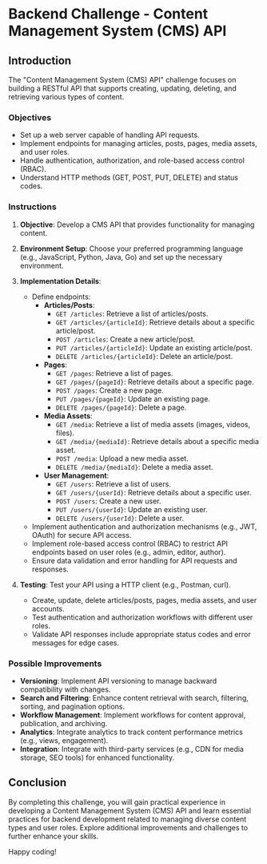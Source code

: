# Backend Challenge - Content Management System (CMS) API

## Introduction

The "Content Management System (CMS) API" challenge focuses on building a RESTful API that supports creating, updating, deleting, and retrieving various types of content.

### Objectives

- Set up a web server capable of handling API requests.
- Implement endpoints for managing articles, posts, pages, media assets, and user roles.
- Handle authentication, authorization, and role-based access control (RBAC).
- Understand HTTP methods (GET, POST, PUT, DELETE) and status codes.

### Instructions

1. **Objective**: Develop a CMS API that provides functionality for managing content.

2. **Environment Setup**: Choose your preferred programming language (e.g., JavaScript, Python, Java, Go) and set up the necessary environment.

3. **Implementation Details**: 
   - Define endpoints:
     - **Articles/Posts**:
       - `GET /articles`: Retrieve a list of articles/posts.
       - `GET /articles/{articleId}`: Retrieve details about a specific article/post.
       - `POST /articles`: Create a new article/post.
       - `PUT /articles/{articleId}`: Update an existing article/post.
       - `DELETE /articles/{articleId}`: Delete an article/post.
     - **Pages**:
       - `GET /pages`: Retrieve a list of pages.
       - `GET /pages/{pageId}`: Retrieve details about a specific page.
       - `POST /pages`: Create a new page.
       - `PUT /pages/{pageId}`: Update an existing page.
       - `DELETE /pages/{pageId}`: Delete a page.
     - **Media Assets**:
       - `GET /media`: Retrieve a list of media assets (images, videos, files).
       - `GET /media/{mediaId}`: Retrieve details about a specific media asset.
       - `POST /media`: Upload a new media asset.
       - `DELETE /media/{mediaId}`: Delete a media asset.
     - **User Management**:
       - `GET /users`: Retrieve a list of users.
       - `GET /users/{userId}`: Retrieve details about a specific user.
       - `POST /users`: Create a new user.
       - `PUT /users/{userId}`: Update an existing user.
       - `DELETE /users/{userId}`: Delete a user.
   - Implement authentication and authorization mechanisms (e.g., JWT, OAuth) for secure API access.
   - Implement role-based access control (RBAC) to restrict API endpoints based on user roles (e.g., admin, editor, author).
   - Ensure data validation and error handling for API requests and responses.

4. **Testing**: Test your API using a HTTP client (e.g., Postman, curl).
   - Create, update, delete articles/posts, pages, media assets, and user accounts.
   - Test authentication and authorization workflows with different user roles.
   - Validate API responses include appropriate status codes and error messages for edge cases.

### Possible Improvements

- **Versioning**: Implement API versioning to manage backward compatibility with changes.
- **Search and Filtering**: Enhance content retrieval with search, filtering, sorting, and pagination options.
- **Workflow Management**: Implement workflows for content approval, publication, and archiving.
- **Analytics**: Integrate analytics to track content performance metrics (e.g., views, engagement).
- **Integration**: Integrate with third-party services (e.g., CDN for media storage, SEO tools) for enhanced functionality.

## Conclusion

By completing this challenge, you will gain practical experience in developing a Content Management System (CMS) API and learn essential practices for backend development related to managing diverse content types and user roles. Explore additional improvements and challenges to further enhance your skills.

Happy coding!
